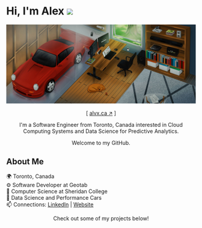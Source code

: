<p align='center'>
    <h1>Hi, I'm Alex <img width='25' src='https://user-images.githubusercontent.com/42378118/110234147-e3259600-7f4e-11eb-95be-0c4047144dea.gif'/></h1>
    <a href='https://alvx.ca' target='blank'><img src='./client/src/assets/alvx-wallpaper.jpg'/></a>
    <p align='center'>
    [ <a href='https://alvx.ca' target='blank'>alvx.ca ↗︎</a> ]
    </p>
    <p align='center'>I'm a Software Engineer from Toronto, Canada interested in Cloud Computing Systems and Data Science for Predictive Analytics.
    </p>
    <p align='center'>Welcome to my GitHub.
    </p>
</p>

## About Me
🌍 Toronto, Canada  
⚙️ Software Developer at Geotab  
🏫 Computer Science at Sheridan College  
🔭 Data Science and Performance Cars  
📫 Connections: [LinkedIn](https://www.linkedin.com/in/-alexandercarvalho/) | [Website](https://www.alvx.ca/) 

<p align='center'>Check out some of my projects below!</p>
